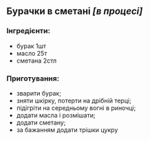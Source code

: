 ## Бурачки в сметані _\[в процесі\]_

### Інгредієнти:

* бурак 1шт
* масло 25т
* сметана 2стл

### Приготування:

* зварити бурак;
* зняти шкірку, потерти на дрібній терці;
* підігріти на середньому вогні в риночці;
* додати масла і розмішати;
* додати сметану;
* за бажанням додати трішки цукру



